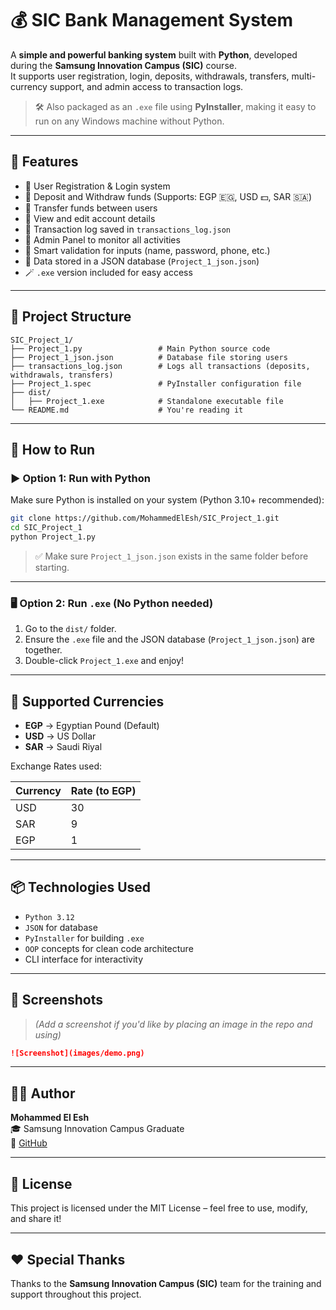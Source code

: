 # 💰 SIC Bank Management System

A **simple and powerful banking system** built with **Python**, developed during the **Samsung Innovation Campus (SIC)** course.  
It supports user registration, login, deposits, withdrawals, transfers, multi-currency support, and admin access to transaction logs.

> 🛠️ Also packaged as an `.exe` file using **PyInstaller**, making it easy to run on any Windows machine without Python.

---

## 🧾 Features

- 👤 User Registration & Login system
- 💸 Deposit and Withdraw funds (Supports: EGP 🇪🇬, USD 💵, SAR 🇸🇦)
- 🔁 Transfer funds between users
- 📄 View and edit account details
- 🧾 Transaction log saved in `transactions_log.json`
- 🔐 Admin Panel to monitor all activities
- 🧠 Smart validation for inputs (name, password, phone, etc.)
- 💾 Data stored in a JSON database (`Project_1_json.json`)
- 🪄 `.exe` version included for easy access


---

## 🧱 Project Structure

```
SIC_Project_1/
├── Project_1.py                 # Main Python source code
├── Project_1_json.json          # Database file storing users
├── transactions_log.json        # Logs all transactions (deposits, withdrawals, transfers)
├── Project_1.spec               # PyInstaller configuration file
├── dist/
│   ├── Project_1.exe            # Standalone executable file
└── README.md                    # You're reading it
```

---


## 🚀 How to Run

### ▶️ Option 1: Run with Python

Make sure Python is installed on your system (Python 3.10+ recommended):

```bash
git clone https://github.com/MohammedElEsh/SIC_Project_1.git
cd SIC_Project_1
python Project_1.py
```

> ✅ Make sure `Project_1_json.json` exists in the same folder before starting.

---

### 🖥️ Option 2: Run `.exe` (No Python needed)

1. Go to the `dist/` folder.
2. Ensure the `.exe` file and the JSON database (`Project_1_json.json`) are together.
3. Double-click `Project_1.exe` and enjoy!

---

## 💱 Supported Currencies

- **EGP** → Egyptian Pound (Default)
- **USD** → US Dollar
- **SAR** → Saudi Riyal

Exchange Rates used:

| Currency | Rate (to EGP) |
|----------|---------------|
| USD      | 30            |
| SAR      | 9             |
| EGP      | 1             |

---

## 📦 Technologies Used

- `Python 3.12`
- `JSON` for database
- `PyInstaller` for building `.exe`
- `OOP` concepts for clean code architecture
- CLI interface for interactivity

---

## 📸 Screenshots

> *(Add a screenshot if you'd like by placing an image in the repo and using)*  
```markdown
![Screenshot](images/demo.png)
```

---

## 👨‍💻 Author

**Mohammed El Esh**  
🎓 Samsung Innovation Campus Graduate  
🔗 [GitHub](https://github.com/MohammedElEsh)

---

## 📄 License

This project is licensed under the MIT License – feel free to use, modify, and share it!

---

## ❤️ Special Thanks

Thanks to the **Samsung Innovation Campus (SIC)** team for the training and support throughout this project.
